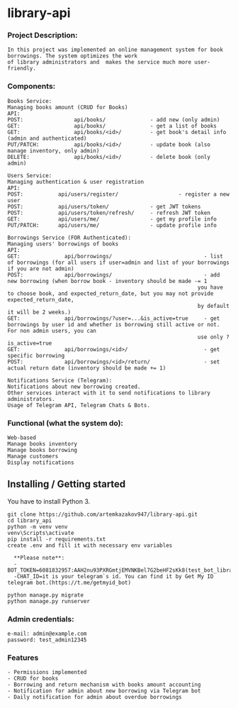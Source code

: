  # library-api

### Project Description:
    In this project was implemented an online management system for book borrowings. The system optimizes the work 
    of library administrators and  makes the service much more user-friendly.
    
### Components:
    
    Books Service:
    Managing books amount (CRUD for Books)
    API:
    POST:                api/books/              - add new (only admin) 
    GET:                 api/books/              - get a list of books
    GET:                 api/books/<id>/         - get book's detail info (admin and authenticated)
    PUT/PATCH:           api/books/<id>/         - update book (also manage inventory, only admin) 
    DELETE:              api/books/<id>/         - delete book (only admin)
    
    Users Service:
    Managing authentication & user registration
    API:
    POST:           api/users/register/                   - register a new user 
    POST:           api/users/token/             - get JWT tokens 
    POST:           api/users/token/refresh/     - refresh JWT token 
    GET:            api/users/me/                - get my profile info 
    PUT/PATCH:      api/users/me/                - update profile info 
    
    Borrowings Service (FOR Authenticated):
    Managing users' borrowings of books
    API:
    GET:              api/borrowings/                             - list of borrowings (for all users if user=admin and list of your borrowings if you are not admin)
    POST:             api/borrowings/   		                  - add new borrowing (when borrow book - inventory should be made -= 1
                                                                you have to choose book, and expected_return_date, but you may not provide expected_return_date,
                                                                by default it will be 2 weeks.)
    GET:              api/borrowings/?user=...&is_active=true     - get borrowings by user id and whether is borrowing still active or not. For non admin users, you can
                                                                use only ?is_active=true
    GET:              api/borrowings/<id>/  			          - get specific borrowing 
    POST: 	          api/borrowings/<id>/return/ 		          - set actual return date (inventory should be made += 1)
    
    Notifications Service (Telegram):
    Notifications about new borrowing created.
    Other services interact with it to send notifications to library administrators.
    Usage of Telegram API, Telegram Chats & Bots.


### Functional (what the system do):
    Web-based
    Manage books inventory
    Manage books borrowing
    Manage customers
    Display notifications

## Installing / Getting started

You have to install Python 3.
 
```shell
git clone https://github.com/artemkazakov947/library-api.git
cd library_api
python -m venv venv
venv\Scripts\activate
pip install -r requirements.txt
create .env and fill it with necessary env variables

  **Please note**: 
  -BOT_TOKEN=6081832957:AAH2nu93PXRGmtjEMVNKBel7G2beHF2sKk8(test_bot_library)
  -СHAT_ID=it is your telegram`s id. You can find it by Get My ID telegram bot.(https://t.me/getmyid_bot)

python manage.py migrate
python manage.py runserver 
```
### Admin credentials:
    e-mail: admin@example.com
    password: test_admin12345

### Features
    - Permissions implemented
    - CRUD for books
    - Borrowing and return mechanism with books amount accounting
    - Notification for admin about new borrowing via Telegram bot
    - Daily notification for admin about overdue borrowings

    
    